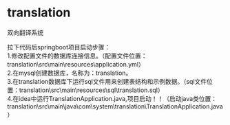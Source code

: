 # translation
双向翻译系统

拉下代码后springboot项目启动步骤：<br>
1.修改配置文件的数据库连接信息。（配置文件位置：translation\src\main\resources\application.yml）<br>
2.在mysql创建数据库，名称为：translation。<br>
3.在translation数据库下运行sql文件用来创建表结构和示例数据。（sql文件位置：translation\src\main\resources\sql\translation.sql）<br>
4.在idea中运行TranslationApplication.java,项目启动！！（启动java类位置：translation\src\main\java\com\system\translation\TranslationApplication.java）<br>